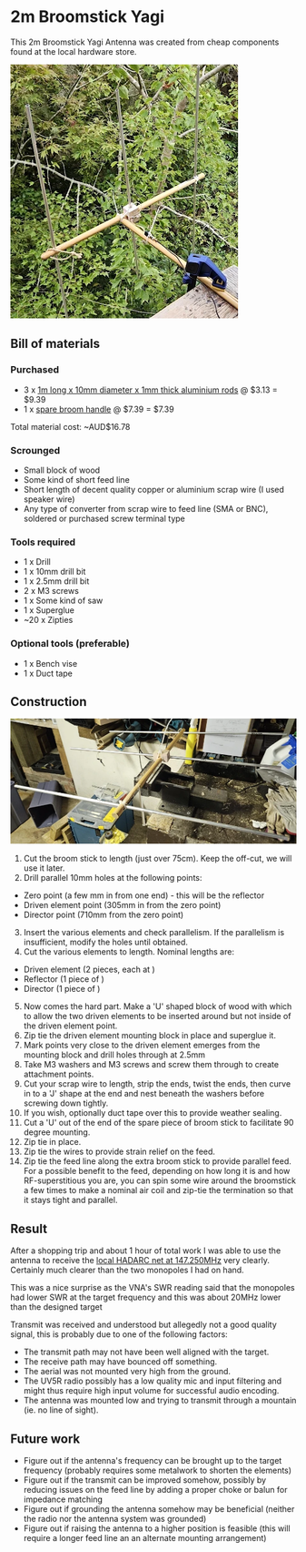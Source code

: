 # 2m Broomstick Yagi

This 2m Broomstick Yagi Antenna was created from cheap components found at the local hardware store.

![image](installed.webp)

## Bill of materials

### Purchased
 * 3 x [1m long x 10mm diameter x 1mm thick aluminium rods](https://www.bunnings.com.au/metal-mate-10-x-1mm-1m-aluminium-round-tube-1m_p1067742) @ $3.13 = $9.39
 * 1 x [spare broom handle](https://www.bunnings.com.au/oates-1-35m-x-22mm-duratuff-bamboo-broom-handle_p4480204) @ $7.39 = $7.39

Total material cost: ~AUD$16.78

### Scrounged

 * Small block of wood
 * Some kind of short feed line
 * Short length of decent quality copper or aluminium scrap wire (I used speaker wire)
 * Any type of converter from scrap wire to feed line (SMA or BNC), soldered or purchased screw terminal type

### Tools required

 * 1 x Drill
 * 1 x 10mm drill bit
 * 1 x 2.5mm drill bit
 * 2 x M3 screws
 * 1 x Some kind of saw
 * 1 x Superglue
 * ~20 x Zipties

### Optional tools (preferable)

 * 1 x Bench vise
 * 1 x Duct tape
## Construction

![image](construction.webp)

 1. Cut the broom stick to length (just over 75cm). Keep the off-cut, we will use it later.
 2. Drill parallel 10mm holes at the following points:
   * Zero point (a few mm in from one end) - this will be the reflector
   * Driven element point (305mm in from the zero point)
   * Director point (710mm from the zero point)
 3. Insert the various elements and check parallelism. If the parallelism is insufficient, modify the holes until obtained.
 4. Cut the various elements to length. Nominal lengths are:
   * Driven element (2 pieces, each at )
   * Reflector (1 piece of )
   * Director (1 piece of )
 5. Now comes the hard part. Make a 'U' shaped block of wood with which to allow the two driven elements to be inserted around but not inside of the driven element point.
 6. Zip tie the driven element mounting block in place and superglue it.
 7. Mark points very close to the driven element emerges from the mounting block and drill holes through at 2.5mm 
 8. Take M3 washers and M3 screws and screw them through to create attachment points.
 9. Cut your scrap wire to length, strip the ends, twist the ends, then curve in to a 'J' shape at the end and nest beneath the washers before screwing down tightly.
 10. If you wish, optionally duct tape over this to provide weather sealing.
 11. Cut a 'U' out of the end of the spare piece of broom stick to facilitate 90 degree mounting.
 12. Zip tie in place.
 13. Zip tie the wires to provide strain relief on the feed.
 14. Zip tie the feed line along the extra broom stick to provide parallel feed. For a possible benefit to the feed, depending on how long it is and how RF-superstitious you are, you can spin some wire around the broomstick a few times to make a nominal air coil and zip-tie the termination so that it stays tight and parallel.

## Result

After a shopping trip and about 1 hour of total work I was able to use the antenna to receive the [local HADARC net at 147.250MHz](https://www.hadarc.org.au/nets.html) very clearly. Certainly much clearer than the two monopoles I had on hand.

This was a nice surprise as the VNA's SWR reading said that the monopoles had lower SWR at the target frequency and this was about 20MHz lower than the designed target

Transmit was received and understood but allegedly not a good quality signal, this is probably due to one of the following factors:
 * The transmit path may not have been well aligned with the target.
 * The receive path may have bounced off something.
 * The aerial was not mounted very high from the ground.
 * The UV5R radio possibly has a low quality mic and input filtering and might thus require high input volume for successful audio encoding.
 * The antenna was mounted low and trying to transmit through a mountain (ie. no line of sight).

## Future work

 * Figure out if the antenna's frequency can be brought up to the target frequency (probably requires some metalwork to shorten the elements)
 * Figure out if the transmit can be improved somehow, possibly by reducing issues on the feed line by adding a proper choke or balun for impedance matching
 * Figure out if grounding the antenna somehow may be beneficial (neither the radio nor the antenna system was grounded)
 * Figure out if raising the antenna to a higher position is feasible (this will require a longer feed line an an alternate mounting arrangement)
